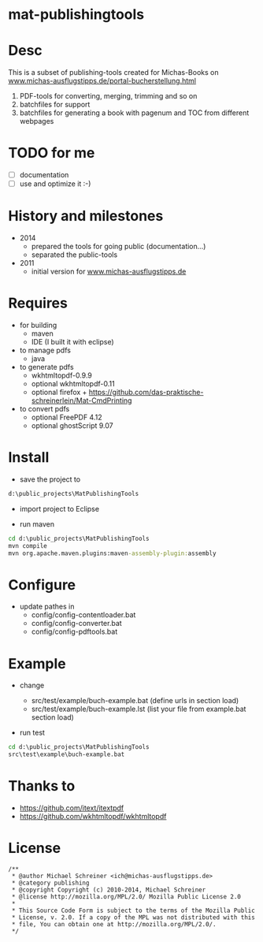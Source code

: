 mat-publishingtools
=====================

# Desc
This is a subset of publishing-tools created for Michas-Books on www.michas-ausflugstipps.de/portal-bucherstellung.html

1. PDF-tools for converting, merging, trimming and so on
2. batchfiles for support
3. batchfiles for generating a book with pagenum and TOC from different webpages

# TODO for me
- [ ] documentation
- [ ] use and optimize it :-)

# History and milestones
- 2014 
   - prepared the tools for going public (documentation...) 
   - separated the public-tools
- 2011
   - initial version for www.michas-ausflugstipps.de

# Requires
- for building
   - maven
   - IDE (I built it with eclipse)
- to manage pdfs
   - java
- to generate pdfs
   - wkhtmltopdf-0.9.9
   - optional wkhtmltopdf-0.11
   - optional firefox + https://github.com/das-praktische-schreinerlein/Mat-CmdPrinting
- to convert pdfs
   - optional FreePDF 4.12
   - optional ghostScript 9.07

# Install
- save the project to 
```bat
d:\public_projects\MatPublishingTools
```

- import project to Eclipse

- run maven 
```bat
cd d:\public_projects\MatPublishingTools
mvn compile
mvn org.apache.maven.plugins:maven-assembly-plugin:assembly
```

# Configure
- update pathes in 
   - config/config-contentloader.bat
   - config/config-converter.bat
   - config/config-pdftools.bat

# Example
- change  
   - src/test/example/buch-example.bat (define urls in section load)
   - src/test/example/buch-example.lst (list your file from example.bat section load)

- run test
```bat
cd d:\public_projects\MatPublishingTools
src\test\example\buch-example.bat
```

# Thanks to
- https://github.com/itext/itextpdf
- https://github.com/wkhtmltopdf/wkhtmltopdf 

# License
```
/**
 * @author Michael Schreiner <ich@michas-ausflugstipps.de>
 * @category publishing
 * @copyright Copyright (c) 2010-2014, Michael Schreiner
 * @license http://mozilla.org/MPL/2.0/ Mozilla Public License 2.0
 *
 * This Source Code Form is subject to the terms of the Mozilla Public
 * License, v. 2.0. If a copy of the MPL was not distributed with this
 * file, You can obtain one at http://mozilla.org/MPL/2.0/.
 */
```
